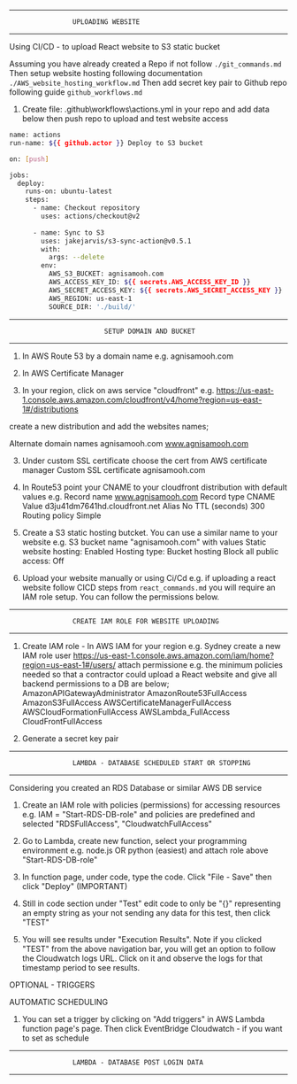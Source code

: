 ________________________________________________________

                    UPLOADING WEBSITE
________________________________________________________

Using CI/CD - to upload React website to S3 static bucket

Assuming you have already created a Repo if not follow ```./git_commands.md```
Then setup website hosting following documentation ```./AWS_website_hosting_workflow.md```
Then add secret key pair to Github repo following guide ```github_workflows.md```

1. Create file: .github\workflows\actions.yml in your repo and add data below then push repo to upload
and test website access

```bash
name: actions
run-name: ${{ github.actor }} Deploy to S3 bucket

on: [push]

jobs:
  deploy:
    runs-on: ubuntu-latest
    steps:
      - name: Checkout repository
        uses: actions/checkout@v2
      
      - name: Sync to S3
        uses: jakejarvis/s3-sync-action@v0.5.1
        with:
          args: --delete
        env:
          AWS_S3_BUCKET: agnisamooh.com
          AWS_ACCESS_KEY_ID: ${{ secrets.AWS_ACCESS_KEY_ID }}
          AWS_SECRET_ACCESS_KEY: ${{ secrets.AWS_SECRET_ACCESS_KEY }}
          AWS_REGION: us-east-1
          SOURCE_DIR: './build/'
```



___________________________________________________________________________

                            SETUP DOMAIN AND BUCKET
___________________________________________________________________________

1. In AWS Route 53 by a domain name e.g. agnisamooh.com

2. In AWS Certificate Manager

2. In your region, click on aws service "cloudfront" e.g.
https://us-east-1.console.aws.amazon.com/cloudfront/v4/home?region=us-east-1#/distributions

create a new distribution and add the websites names;

Alternate domain names
agnisamooh.com
www.agnisamooh.com

3. Under custom SSL certificate choose the cert from AWS certificate manager
Custom SSL certificate
agnisamooh.com 

5. In Route53 point your CNAME to your cloudfront distribution with default values
e.g.
Record name
www.agnisamooh.com
Record type
CNAME
Value
d3ju41dm7641hd.cloudfront.net
Alias
No
TTL (seconds)
300
Routing policy
Simple

6. Create a S3 static hosting butcket. You can use a similar name to your website
e.g. S3 bucket name "agnisamooh.com"
with values
Static website hosting: Enabled
Hosting type: Bucket hosting
Block all public access: Off

7. Upload your website manually or using Ci/Cd e.g. if uploading a react
website follow CICD steps from ```react_commands.md``` you will require
an IAM role setup. You can follow the permissions below.


___________________________________________________________________________

                    CREATE IAM ROLE FOR WEBSITE UPLOADING
___________________________________________________________________________


1. Create IAM role - In AWS IAM for your region e.g. Sydney create a new IAM role user
https://us-east-1.console.aws.amazon.com/iam/home?region=us-east-1#/users/
attach permissione e.g. the minimum policies needed so that a contractor could upload
a React website and give all backend permissions to a DB are below;
AmazonAPIGatewayAdministrator
AmazonRoute53FullAccess
AmazonS3FullAccess
AWSCertificateManagerFullAccess
AWSCloudFormationFullAccess
AWSLambda_FullAccess
CloudFrontFullAccess

2. Generate a secret key pair



___________________________________________________________________________

                    LAMBDA - DATABASE SCHEDULED START OR STOPPING
___________________________________________________________________________

Considering you created an RDS Database or similar AWS DB service

1. Create an IAM role with policies (permissions) for accessing resources
e.g. IAM = "Start-RDS-DB-role" and policies are predefined and selected
"RDSFullAccess", "CloudwatchFullAccess"

2. Go to Lambda, create new function, select your programming environment
e.g. node.js OR python (easiest) and attach role above "Start-RDS-DB-role"

3. In function page, under code, type the code. Click "File - Save" then
click "Deploy" (IMPORTANT)

4. Still in code section under "Test" edit code to only be "{}" representing an empty string
as your not sending any data for this test, then click "TEST"

5. You will see results under "Execution Results". Note if you clicked "TEST" from the above
navigation bar, you will get an option to follow the Cloudwatch logs URL. Click on it
and observe the logs for that timestamp period to see results.

OPTIONAL - TRIGGERS

AUTOMATIC SCHEDULING
1. You can set a trigger by clicking on "Add triggers" in AWS Lambda function page's page.
Then click EventBridge Cloudwatch - if you want to set as schedule


___________________________________________________________________________

                    LAMBDA - DATABASE POST LOGIN DATA
___________________________________________________________________________

